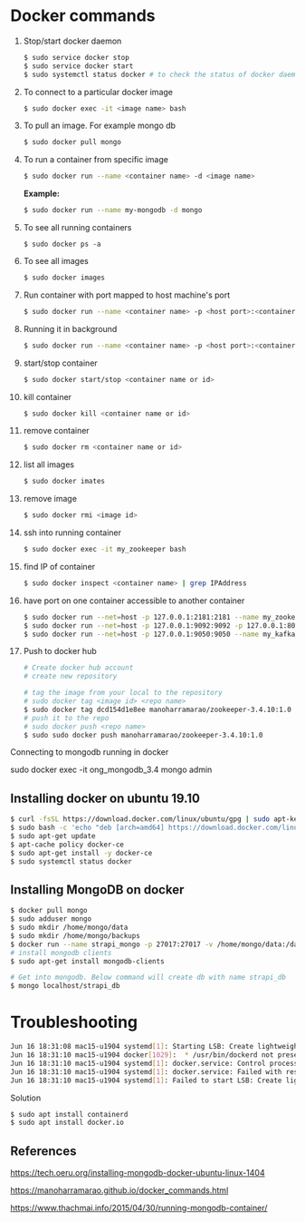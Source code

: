 # Docker commands

1. Stop/start docker daemon

    ```bash
    $ sudo service docker stop
    $ sudo service docker start
    $ sudo systemctl status docker # to check the status of docker daemon
    ```

2. To connect to a particular docker image

    ```bash
    $ sudo docker exec -it <image name> bash
    ```

3. To pull an image. For example mongo db

    ```bash
    $ sudo docker pull mongo
    ```

4. To run a container from specific image

    ```bash
    $ sudo docker run --name <container name> -d <image name>
    ```
    **Example:**

    ```bash
    $ sudo docker run --name my-mongodb -d mongo
    ```

5. To see all running containers

    ```
    $ sudo docker ps -a
    ```

6. To see all images

    ```bash
    $ sudo docker images
    ```

7. Run container with port mapped to host machine's port

    ```bash
    $ sudo docker run --name <container name> -p <host port>:<container port> -d <image name>
    ```

8. Running it in background

    ```bash
    $ sudo docker run --name <container name> -p <host port>:<container port> -d <image name>
    ```

9. start/stop container

    ```bash
    $ sudo docker start/stop <container name or id>
    ```

10. kill container

    ```bash
    $ sudo docker kill <container name or id>
    ```

11. remove container

    ```bash
    $ sudo docker rm <container name or id>
    ```

12. list all images

    ```bash
    $ sudo docker imates
    ```

13. remove image

    ```bash
    $ sudo docker rmi <image id>
    ```

14. ssh into running container

    ```bash
    $ sudo docker exec -it my_zookeeper bash
    ```

15. find IP of container

    ```bash
    $ sudo docker inspect <container name> | grep IPAddress
    ```

16. have port on one container accessible to another container

    ```bash
    $ sudo docker run --net=host -p 127.0.0.1:2181:2181 --name my_zookeeper -d dcd154d1e8ee
    $ sudo docker run --net=host -p 127.0.0.1:9092:9092 -p 127.0.0.1:8004:8004 --name my_kafka -d 6f0cdab3b486
    $ sudo docker run --net=host -p 127.0.0.1:9050:9050 --name my_kafka_manager -d ab3009e31c45
    ```

17. Push to docker hub

    ```bash
    # Create docker hub account
    # create new repository

    # tag the image from your local to the repository
    # sudo docker tag <image id> <repo name>
    $ sudo docker tag dcd154d1e8ee manoharramarao/zookeeper-3.4.10:1.0
    # push it to the repo
    # sudo docker push <repo name>
    $ sudo sudo docker push manoharramarao/zookeeper-3.4.10:1.0
    ```




Connecting to mongodb running in docker

sudo docker exec -it ong_mongodb_3.4 mongo admin



## Installing docker on ubuntu 19.10

```bash
$ curl -fsSL https://download.docker.com/linux/ubuntu/gpg | sudo apt-key add -
$ sudo bash -c 'echo "deb [arch=amd64] https://download.docker.com/linux/ubuntu disco stable" > /etc/apt/sources.list.d/docker-ce.list'
$ sudo apt-get update
$ apt-cache policy docker-ce
$ sudo apt-get install -y docker-ce
$ sudo systemctl status docker
```



## Installing MongoDB on docker

```bash
$ docker pull mongo
$ sudo adduser mongo
$ sudo mkdir /home/mongo/data
$ sudo mkdir /home/mongo/backups
$ docker run --name strapi_mongo -p 27017:27017 -v /home/mongo/data:/data/db -v /home/mongo/backups:/backups -d mongo
# install mongodb clients
$ sudo apt-get install mongodb-clients

# Get into mongodb. Below command will create db with name strapi_db
$ mongo localhost/strapi_db

```



# Troubleshooting

```bash
Jun 16 18:31:08 mac15-u1904 systemd[1]: Starting LSB: Create lightweight, portable, self-sufficient containers....
Jun 16 18:31:10 mac15-u1904 docker[1029]:  * /usr/bin/dockerd not present or not executable
Jun 16 18:31:10 mac15-u1904 systemd[1]: docker.service: Control process exited, code=exited, status=1/FAILURE
Jun 16 18:31:10 mac15-u1904 systemd[1]: docker.service: Failed with result 'exit-code'.
Jun 16 18:31:10 mac15-u1904 systemd[1]: Failed to start LSB: Create lightweight, portable, self-sufficient containers..

```

Solution

```bash
$ sudo apt install containerd
$ sudo apt install docker.io
```





## References

<https://tech.oeru.org/installing-mongodb-docker-ubuntu-linux-1404>

<https://manoharramarao.github.io/docker_commands.html>

<https://www.thachmai.info/2015/04/30/running-mongodb-container/>

